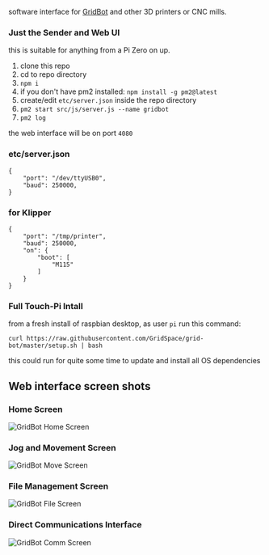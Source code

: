 software interface for [GridBot](https://cad.onshape.com/documents/64a8b0664bd09cbffb0e0d17/w/044a002e53008b3bc2a845ec/e/9b8b7abe5b303b24f2f26d14) and other 3D printers or CNC mills.

### Just the Sender and Web UI

this is suitable for anything from a Pi Zero on up.

1. clone this repo
2. cd to repo directory
3. `npm i`
4. if you don't have pm2 installed: `npm install -g pm2@latest`
5. create/edit `etc/server.json` inside the repo directory
6. `pm2 start src/js/server.js --name gridbot`
7. `pm2 log`

the web interface will be on port `4080`

### etc/server.json

```
{
	"port": "/dev/ttyUSB0",
	"baud": 250000,
}
```

### for Klipper

```
{
	"port": "/tmp/printer",
	"baud": 250000,
	"on": {
		"boot": [
			"M115"
		]
	}
}
```

### Full Touch-Pi Intall

from a fresh install of raspbian desktop, as user ```pi``` run this command:

```curl https://raw.githubusercontent.com/GridSpace/grid-bot/master/setup.sh | bash```

this could run for quite some time to update and install all OS dependencies

## Web interface screen shots

### Home Screen
![GridBot Home Screen](https://static.grid.space/img/gridbot-home.jpg)

### Jog and Movement Screen
![GridBot Move Screen](https://static.grid.space/img/gridbot-move.jpg)

### File Management Screen
![GridBot File Screen](https://static.grid.space/img/gridbot-file.jpg)

### Direct Communications Interface
![GridBot Comm Screen](https://static.grid.space/img/gridbot-comm.jpg)
